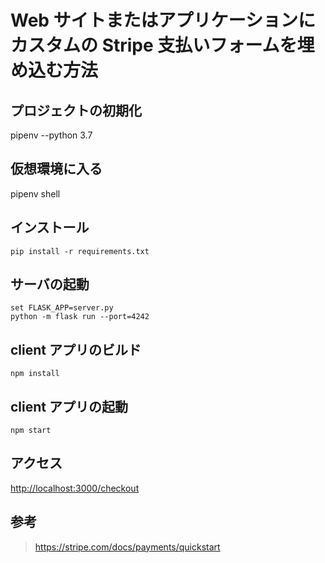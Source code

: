 # Web サイトまたはアプリケーションにカスタムの Stripe 支払いフォームを埋め込む方法

## プロジェクトの初期化
pipenv --python 3.7

## 仮想環境に入る
pipenv shell

## インストール

```
pip install -r requirements.txt
```

## サーバの起動

```
set FLASK_APP=server.py
python -m flask run --port=4242
```

## client アプリのビルド


```
npm install
```

## client アプリの起動
```
npm start
```


## アクセス

[http://localhost:3000/checkout](http://localhost:3000/checkout)


## 参考

> https://stripe.com/docs/payments/quickstart
